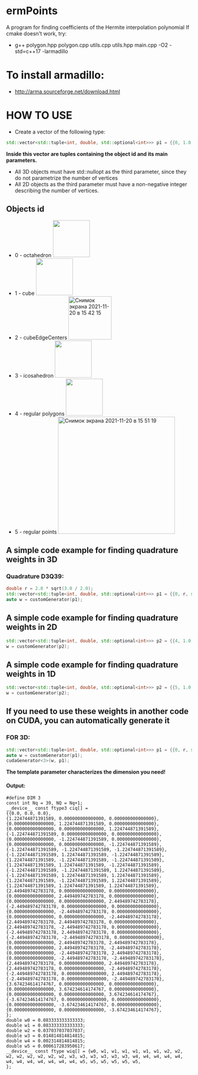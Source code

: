 # ermPoints
A program for finding coefficients of the Hermite interpolation polynomial
If cmake doesn't work, try:
- g++ polygon.hpp polygon.cpp utils.cpp utils.hpp main.cpp -O2 -std=c++17 -larmadillo
# To install armadillo:
- http://arma.sourceforge.net/download.html
# HOW TO USE
 - Create a vector of the following type: 
 ```c++
std::vector<std::tuple<int, double, std::optional<int>>> p1 = {{0, 1.0, std::nullopt}}; 
 ```
 **Inside this vector are tuples containing the object id and its main parameters.**
 - All 3D objects must have std::nullopt as the third parameter, since they do not parametrize the number of vertices
 - All 2D objects as the third parameter must have a non-negative integer describing the number of vertices.
## Objects id
  - 0 - octahedron <img src="https://user-images.githubusercontent.com/71877725/142726444-ed51259f-00ee-4c46-af57-e988e810dcc0.jpeg" width="100" height="100" /> 
  - 1 - cube <img src="https://user-images.githubusercontent.com/71877725/142726598-48c27af1-d93f-4a98-8913-4aa91e3f9f9e.png" width="100" height="100" />
  - 2 - cubeEdgeCenters <img width="117" alt="Снимок экрана 2021-11-20 в 15 42 15" src="https://user-images.githubusercontent.com/71877725/142726694-602d0d24-63fb-4e17-8538-c1a1be7f494c.png">
  - 3 - icosahedron <img src="https://user-images.githubusercontent.com/71877725/142726747-d31f2a04-564a-49e0-a61c-395bba6ce906.gif" width="100" height="100" />
  - 4 - regular polygons <img src="https://user-images.githubusercontent.com/71877725/142726801-1d9a58ef-c53f-41ba-934a-f9690b421feb.png" width="100" height="100" />
  - 5 - regular points  <img width="317" alt="Снимок экрана 2021-11-20 в 15 51 19" src="https://user-images.githubusercontent.com/71877725/142726946-aa5aebc3-a35f-436e-8a50-b8058b104e40.png">
 
## A simple code example for finding quadrature weights in 3D
### Quadrature D3Q39:
 ```c++
double r = 2.0 * sqrt(3.0 / 2.0);
std::vector<std::tuple<int, double, std::optional<int>>> p1 = {{0, r, std::nullopt}, {1, r, std::nullopt}, {0, 2.0 * r, std::nullopt}, {2, 2.0 * r, std::nullopt}, {0, 3.0 * r, std::nullopt}};
auto w = customGenerator(p1);
```
## A simple code example for finding quadrature weights in 2D
 ```c++
std::vector<std::tuple<int, double, std::optional<int>>> p2 = {{4, 1.0, 4}, {4, 1.0, 10}};
w = customGenerator(p2);
```
## A simple code example for finding quadrature weights in 1D
```c++
std::vector<std::tuple<int, double, std::optional<int>>> p2 = {{5, 1.0, 4}, {5, 1.0, 10}};
w = customGenerator(p2);
```
## If you need to use these weights in another code on CUDA, you can automatically generate it
### FOR 3D:
```c++
std::vector<std::tuple<int, double, std::optional<int>>> p1 = {{0, r, std::nullopt}, {1, r, std::nullopt}, {0, 2.0 * r, std::nullopt}, {2, 2.0 * r, std::nullopt}, {0, 3.0 * r, std::nullopt}};
auto w = customGenerator(p1);
cudaGenerator<3>(w, p1);
```
**The template parameter characterizes the dimension you need!**
#### Output:
```cuda
#define DIM 3
const int Nq = 39, NQ = Nq+1;
__device__ const ftype3 ciq[] = 
{{0.0, 0.0, 0.0},
{1.224744871391589, 0.000000000000000, 0.000000000000000},
{0.000000000000000, 1.224744871391589, 0.000000000000000},
{0.000000000000000, 0.000000000000000, 1.224744871391589},
{-1.224744871391589, 0.000000000000000, 0.000000000000000},
{0.000000000000000, -1.224744871391589, 0.000000000000000},
{0.000000000000000, 0.000000000000000, -1.224744871391589},
{-1.224744871391589, -1.224744871391589, -1.224744871391589},
{-1.224744871391589, 1.224744871391589, -1.224744871391589},
{1.224744871391589, -1.224744871391589, -1.224744871391589},
{1.224744871391589, 1.224744871391589, -1.224744871391589},
{-1.224744871391589, -1.224744871391589, 1.224744871391589},
{-1.224744871391589, 1.224744871391589, 1.224744871391589},
{1.224744871391589, -1.224744871391589, 1.224744871391589},
{1.224744871391589, 1.224744871391589, 1.224744871391589},
{2.449489742783178, 0.000000000000000, 0.000000000000000},
{0.000000000000000, 2.449489742783178, 0.000000000000000},
{0.000000000000000, 0.000000000000000, 2.449489742783178},
{-2.449489742783178, 0.000000000000000, 0.000000000000000},
{0.000000000000000, -2.449489742783178, 0.000000000000000},
{0.000000000000000, 0.000000000000000, -2.449489742783178},
{2.449489742783178, 2.449489742783178, 0.000000000000000},
{2.449489742783178, -2.449489742783178, 0.000000000000000},
{-2.449489742783178, 2.449489742783178, 0.000000000000000},
{-2.449489742783178, -2.449489742783178, 0.000000000000000},
{0.000000000000000, 2.449489742783178, 2.449489742783178},
{0.000000000000000, 2.449489742783178, -2.449489742783178},
{0.000000000000000, -2.449489742783178, 2.449489742783178},
{0.000000000000000, -2.449489742783178, -2.449489742783178},
{2.449489742783178, 0.000000000000000, 2.449489742783178},
{2.449489742783178, 0.000000000000000, -2.449489742783178},
{-2.449489742783178, 0.000000000000000, 2.449489742783178},
{-2.449489742783178, 0.000000000000000, -2.449489742783178},
{3.674234614174767, 0.000000000000000, 0.000000000000000},
{0.000000000000000, 3.674234614174767, 0.000000000000000},
{0.000000000000000, 0.000000000000000, 3.674234614174767},
{-3.674234614174767, 0.000000000000000, 0.000000000000000},
{0.000000000000000, -3.674234614174767, 0.000000000000000},
{0.000000000000000, 0.000000000000000, -3.674234614174767},
};
double w0 = 0.083333333333333;
double w1 = 0.083333333333333;
double w2 = 0.037037037037037;
double w3 = 0.014814814814815;
double w4 = 0.002314814814815;
double w5 = 0.000617283950617;
__device__ const ftype wiq[] = {w0, w1, w1, w1, w1, w1, w1, w2, w2, w2, w2, w2, w2, w2, w2, w3, w3, w3, w3, w3, w3, w4, w4, w4, w4, w4, w4, w4, w4, w4, w4, w4, w4, w5, w5, w5, w5, w5, w5, 
};
```



